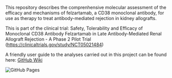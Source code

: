 This repository describes the comprenhensive molecular assessment of the efficacy and mechanisms of felzartamab, a CD38 monoclonal antibody, for use as therapy to treat antibody-mediated rejection in kidney allografts. 

This is part of the clinical trial: Safety, Tolerability and Efficacy of Monoclonal CD38 Antibody Felzartamab in Late Antibody-Mediated Renal Allograft Rejection - A Phase 2 Pilot Trial
(https://clinicaltrials.gov/study/NCT05021484)

A friendly user guide to the analyses carried out in this project can be found here: [GitHub Wiki](https://tsi-ptg.github.io/CD38-effect-of-treatment/)

![GitHub Pages](https://img.shields.io/badge/Website-Visit-blue?style=flat-square&logo=github&link=https://tsi-ptg.github.io/CD38-effect-of-treatment/)
